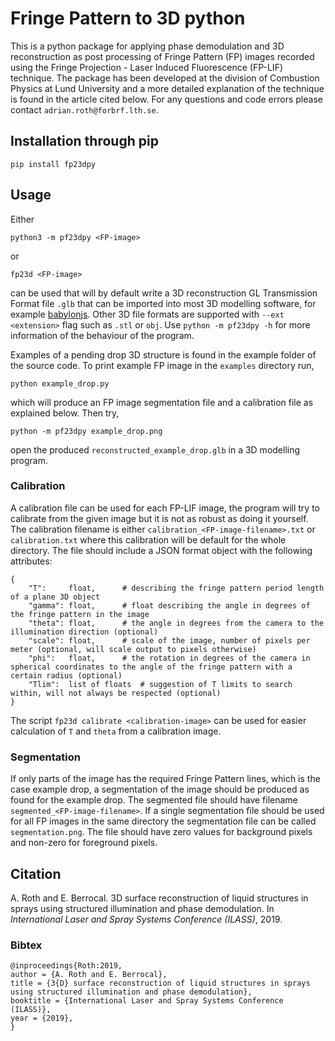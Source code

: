 # Fringe Pattern to 3D python
This is a python package for applying phase demodulation and 3D reconstruction as post processing of Fringe Pattern (FP) images recorded using the Fringe Projection - Laser Induced Fluorescence (FP-LIF) technique.
The package has been developed at the division of Combustion Physics at Lund University and a more detailed explanation of the technique is found in the article cited below.
For any questions and code errors please contact `adrian.roth@forbrf.lth.se`.

## Installation through pip
```
pip install fp23dpy
```

## Usage
Either 
```
python3 -m pf23dpy <FP-image>
```
or 
```
fp23d <FP-image>
```
can be used that will by default write a 3D reconstruction GL Transmission Format file `.glb` that can be imported into most 3D modelling software, for example [babylonjs](https://sandbox.babylonjs.com/).
Other 3D file formats are supported with `--ext <extension>` flag such as `.stl` or `obj`.
Use `python -m pf23dpy -h` for more information of the behaviour of the program.

Examples of a pending drop 3D structure is found in the example folder of the source code.
To print example FP image in the `examples` directory run,
```
python example_drop.py
```
which will produce an FP image segmentation file and a calibration file as explained below.
Then try,
```
python -m pf23dpy example_drop.png
```
open the produced `reconstructed_example_drop.glb` in a 3D modelling program.

### Calibration
A calibration file can be used for each FP-LIF image, the program will try to calibrate from the given image but it is not as robust as doing it yourself.
The calibration filename is either `calibration_<FP-image-filename>.txt` or `calibration.txt` where this calibration will be default for the whole directory.
The file should include a JSON format object with the following attributes:
```
{
	"T":     float,		 # describing the fringe pattern period length of a plane 3D object
	"gamma": float,		 # float describing the angle in degrees of the fringe pattern in the image
	"theta": float,	 	 # the angle in degrees from the camera to the illumination direction (optional)
	"scale": float,  	 # scale of the image, number of pixels per meter (optional, will scale output to pixels otherwise)
	"phi":   float,	 	 # the rotation in degrees of the camera in spherical coordinates to the angle of the fringe pattern with a certain radius (optional)
	"Tlim":  list of floats  # suggestion of T limits to search within, will not always be respected (optional)
}
```
The script `fp23d calibrate <calibration-image>` can be used for easier calculation of `T` and `theta` from a calibration image.

### Segmentation
If only parts of the image has the required Fringe Pattern lines, which is the case example drop, a segmentation of the image should be produced as found for the example drop.
The segmented file should have filename `segmented_<FP-image-filename>`.
If a single segmentation file should be used for all FP images in the same directory the segmentation file can be called `segmentation.png`.
The file should have zero values for background pixels and non-zero for foreground pixels.


## Citation
 A. Roth and E. Berrocal. 3D surface reconstruction of liquid structures in sprays using structured illumination and phase demodulation. In *International Laser and Spray Systems Conference (ILASS)*, 2019.

### Bibtex
```
@inproceedings{Roth:2019,
author = {A. Roth and E. Berrocal},
title = {3{D} surface reconstruction of liquid structures in sprays using structured illumination and phase demodulation},
booktitle = {International Laser and Spray Systems Conference (ILASS)},
year = {2019},
}
```
